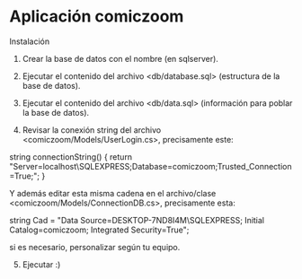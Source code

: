 # Aplicación comiczoom
Instalación
1. Crear la base de datos con el nombre <comiczoom> (en sqlserver).

2. Ejecutar el contenido del archivo <db/database.sql> (estructura de la base de datos).

3. Ejecutar el contenido del archivo <db/data.sql> (información para poblar la base de datos).

4. Revisar la conexión string del archivo <comiczoom/Models/UserLogin.cs>, precisamente este:

string connectionString()
{
    return "Server=localhost\\SQLEXPRESS;Database=comiczoom;Trusted_Connection=True;";
}

Y además editar esta misma cadena en el archivo/clase <comiczoom/Models/ConnectionDB.cs>, precisamente esta:

string Cad = "Data Source=DESKTOP-7ND8I4M\\SQLEXPRESS; Initial Catalog=comiczoom; Integrated Security=True";
    
si es necesario, personalizar según tu equipo.

5. Ejecutar :)
